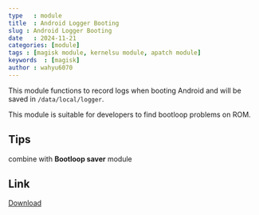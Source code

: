 ```yaml
---
type   : module
title  : Android Logger Booting
slug : Android Logger Booting
date   : 2024-11-21
categories: [module]
tags : [magisk module, kernelsu module, apatch module]
keywords  : [magisk]
author : wahyu6070
---
```


This module functions to record logs when booting Android and will be saved in ``/data/local/logger``.

This module is suitable for developers to find bootloop problems on ROM.

## Tips
combine with **Bootloop saver** module

## Link
[Download](https://archive.org/download/android-logger-booting_202411/Android-logger-booting.zip)

